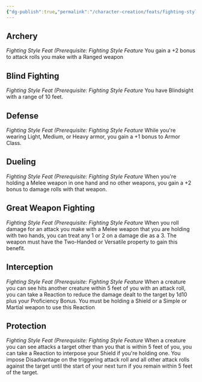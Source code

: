 ```yaml
---
{"dg-publish":true,"permalink":"/character-creation/feats/fighting-style/"}
---
```


## Archery
*Fighting Style Feat (Prerequisite: Fighting Style Feature*
You gain a +2 bonus to attack rolls you make with a Ranged weapon
## Blind Fighting
*Fighting Style Feat (Prerequisite: Fighting Style Feature*
You have Blindsight with a range of 10 feet.
## Defense
*Fighting Style Feat (Prerequisite: Fighting Style Feature*
While you're wearing Light, Medium, or Heavy armor, you gain a +1 bonus to Armor Class.
## Dueling
*Fighting Style Feat (Prerequisite: Fighting Style Feature*
When you're holding a Melee weapon in one hand and no other weapons, you gain a +2 bonus to damage rolls with that weapon.
## Great Weapon Fighting
*Fighting Style Feat (Prerequisite: Fighting Style Feature*
When you roll damage for an attack you make with a Melee weapon that you are holding with two hands, you can treat any 1 or 2 on a damage die as a 3. The weapon must have the Two-Handed or Versatile property to gain this benefit.
## Interception
*Fighting Style Feat (Prerequisite: Fighting Style Feature*
When a creature you can see hits another creature within 5 feet of you with an attack roll, you can take a Reaction to reduce the damage dealt to the target by 1d10 plus your Proficiency Bonus. You must be holding a Shield or a Simple or Martial weapon to use this Reaction
## Protection
*Fighting Style Feat (Prerequisite: Fighting Style Feature*
When a creature you can see attacks a target other than you that is within 5 feet of you, you can take a Reaction to interpose your Shield if you're holding one. You impose Disadvantage on the triggering attack roll and all other attack rolls against the target until the start of your next turn if you remain within 5 feet of the target.